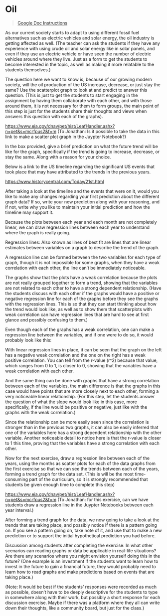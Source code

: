 # Oil
> [Google Doc Instructions](https://docs.google.com/document/d/1xeBnLyTssse8Y7Azx0quz9_HGkDfTQ-MxriLV6O4CNQ/edit)

As our current society starts to adapt to using different fossil fuel alternatives such as electric vehicles and solar energy, the oil industry is getting affected as well.
(The teacher can ask the students if they have any experience with using crude oil and solar energy like in solar panels, and even if they use an electric vehicle or have seen the number of electric vehicles around where they live. Just as a form to get the students to become interested in the topic, as well as making it more relatable to the students themselves.)

The question here we want to know is, because of our growing modern society, will the oil production of the US increase, decrease, or just stay the same? Use the scatterplot graph to look at and predict to answer this question.
(This is just to get the students to start engaging in the assignment by having them collaborate with each other, and with those around them, it is not necessary for them to form groups, the main point of this step is just for the students share their thoughts and views when answers this question with each of the graphs).

https://www.eia.gov/dnav/pet/hist/LeafHandler.ashx?n=pet&s=mcrfpus2&f=m 
(To Jonathan: Is it possible to take the data in this link to make a scatter plot graph in the Juypter Notebook?)

In the box provided, give a brief prediction on what the future trend will be like for the graph, specifically if the trend is going to increase, decrease, or stay the same. Along with a reason for your choice.





Below is a link to the US timeline regarding the significant US events that took place that may have attributed to the trends in the previous years.

https://www.historycentral.com/Today/21st.html 

After taking a look at the timeline and the events that were on it, would you like to make any changes regarding your first prediction about the different graph data? If so, write your new prediction along with your reasoning, and if not, write why you like to maintain your initial prediction and how the timeline may support it.






Because the plots between each year and each month are not completely linear, we can draw regression lines between each year to understand where the graph is really going.

Regression lines: Also known as lines of best fit are lines that are linear estimates between variables on a graph to describe the trend of the graph.

A regression line can be formed between the two variables for each type of graph, though it is not impossible for some graphs, when they have a weak correlation with each other, the line can’t be immediately noticeable.

       

The graphs show that the plots have a weak correlation because the plots are not really grouped together to form a trend, showing that the variables are not related to each other to have a strong dependent relationship. 
(Have the students discuss with each other if the graphs would have a positive or negative regression line for each of the graphs before they see the graphs with the regression lines. This is so that they can start thinking about how the trend would look like, as well as to show them that scatterplots with weak correlation can have regression lines that are hard to see at first glance and possibly confusing to them.)

Even though each of the graphs has a weak correlation, one can make a regression line between the variables, and if one were to do so, it would probably look like this:
     

With linear regression lines in place, it can be seen that the graph on the left has a negative weak correlation and the one on the right has a weak positive correlation. You can tell from the r-value (r^2) because that value, which ranges from 0 to 1, is closer to 0, showing that the variables have a weak correlation with each other.  

And the same thing can be done with graphs that have a strong correlation between each of the variables, the main difference is that the graphs in this case would have points that are more closely next to each other, forming a very noticeable linear relationship.
(For this step, let the students answer the question of what the slope would look like in this case, more specifically, if the line would be positive or negative, just like with the graphs with the weak correlation.)

          

Since the relationship can be more easily seen since the correlation is stronger than in the previous two graphs, it can also be easily inferred that one of the variables here has a strong dependent relationship with the other variable. Another noticeable detail to notice here is that the r-value is closer to 1 this time, proving that the variables have a strong correlation with each other.

      

Now for the next exercise, draw a regression line between each of the years, using the months as scatter plots for each of the data graphs from the first exercise so that we can see the trends between each of the years, forming a trend graph for the data set.
(This is will be the most time-consuming part of the curriculum, so it is strongly recommended that students be given enough time to complete this step)

https://www.eia.gov/dnav/pet/hist/LeafHandler.ashx?n=pet&s=mcrfpus2&f=m 
(To Jonathan: for this exercise, can we have students draw a regression line in the Juypter Notebooks between each year interval.)

After forming a trend graph for the data, we now going to take a look at the trends that are taking place, and possibly notice if there is a pattern going on. If you see a pattern going on, take note of it, and use that to make a new prediction or to support the initial hypothetical prediction you had before. 





Discussion among students after completing the exercise:
In what other scenarios can reading graphs or data be applicable in real-life situations? Are there any scenarios where you might envision yourself doing this in the future?
(One example is an investment if the students want to learn how to invest in the future to gain a financial future, they would probably need to learn how to read graphs and make predictions based on events that are taking place.)

(Note: It would be best if the students’ responses were recorded as much as possible, doesn’t have to be deeply descriptive for the students to type in somewhere along with their work, but possibly a short response for each discussion exercise. Maybe if there was a platform where they all can write down their thoughts, like a community board, but just for the class.)

